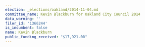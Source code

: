```yaml
---
election: _elections/oakland/2014-11-04.md
committee_name: Kevin Blackburn for Oakland City Council 2014
data_warning: ''
filer_id: '1366244'
is_incumbent: false
name: Kevin Blackburn
public_funding_received: "$17,921.00"
---
```

